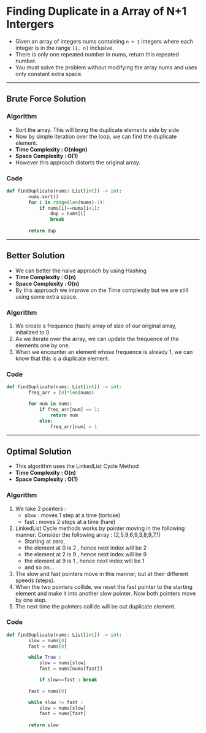 # Finding Duplicate in a Array of N+1 Intergers

- Given an array of integers nums containing `n + 1` integers where each integer is in the range `[1, n]` inclusive.
- There is only one repeated number in nums, return this repeated number.
- You must solve the problem without modifying the array nums and uses only constant extra space.

--- 

## Brute Force Solution 

### Algorithm 

- Sort the array. This will bring the duplicate elements side by side 
- Now by simple iteration over the loop, we can find the duplicate element.
- **Time Complexity : O(nlogn)**
- **Space Complexity : O(1)**
- However this approach distorts the original array. 

### Code 

```python
def findDuplicate(nums: List[int]) -> int:
        nums.sort()
        for i in range(len(nums)-1):
            if nums[i]==nums[i+1]:
                dup = nums[i]
                break
        
        return dup
```

---

## Better Solution 

- We can better the naive approach by using Hashing
- **Time Complexity : O(n)**
- **Space Complexity : O(n)**
- By this approach we improve on the Time complexity but we are still using some extra space.

### Algorithm 

1. We create a frequence (hash) array of size of our original array, initalized to 0
2. As we iterate over the array, we can update the frequence of the elements one by one. 
3. When we encounter an element whose frequence is already 1, we can know that this is a duplicate element.

### Code 

```python 
def findDuplicate(nums: List[int]) -> int:
        freq_arr = [0]*len(nums)

        for num in nums:
            if freq_arr[num] == 1:
                return num 
            else:
                freq_arr[num] = 1
```

---

## Optimal Solution 

- This algorithm uses the LinkedList Cycle Method
- **Time Complexity : O(n)**
- **Space Complexity : O(1)**


### Algorithm 

1. We take 2 pointers : 
    - slow : moves 1 step at a time (tortose)
    - fast : moves 2 steps at a time (hare)
2. LinkedList Cycle methods works by pointer moving in the following manner:
Consider the following array : [2,5,9,6,9,3,8,9,7,1]
    - Starting at zero, 
    - the element at 0 is 2 , hence next index will be 2 
    - the element at 2 is 9 , hence next index will be 9
    - the element at 9 is 1 , hence next index will be 1
    - and so on...
3. The slow and fast pointers move in this manner, but at their different speeds (steps). 
4. When the two pointers collide, we reset the fast pointer  to the starting element and make it into another slow pointer. Now both pointers move by one step.
5. The next time the pointers collide will be out duplicate element. 

### Code 

```python 
def findDuplicate(nums: List[int]) -> int:
        slow = nums[0]
        fast = nums[0]

        while True : 
            slow = nums[slow]
            fast = nums[nums[fast]]

            if slow==fast : break
        
        fast = nums[0]

        while slow != fast :
            slow = nums[slow]
            fast = nums[fast]
        
        return slow
```